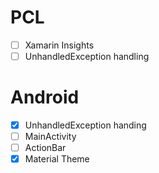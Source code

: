 # PCL
- [ ] Xamarin Insights
- [ ] UnhandledException handling

# Android
- [x] UnhandledException handing
- [ ] MainActivity
- [ ] ActionBar
- [x] Material Theme
